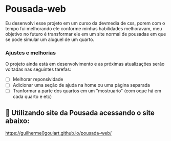 # Pousada-web

Eu desenvolvi esse projeto em um curso da devmedia de css, porem com o tempo fui melhorando ele conforme minhas habilidades melhoravam, meu objetivo no futuro é transformar ele em um site normal de pousadas em que se pode simular um aluguel de um quarto.

### Ajustes e melhorias

O projeto ainda está em desenvolvimento e as próximas atualizações serão voltadas nas seguintes tarefas:

- [ ] Melhorar reponsividade 
- [ ] Adicionar uma seção de ajuda na home ou uma página separada
- [ ] Tranformar a parte dos quartos em um "mostruario" (com oque há em cada quarto e etc)

## 🚀 Utilizando site da Pousada acessando o site abaixo:

https://guilherme0goulart.github.io/pousada-web/

